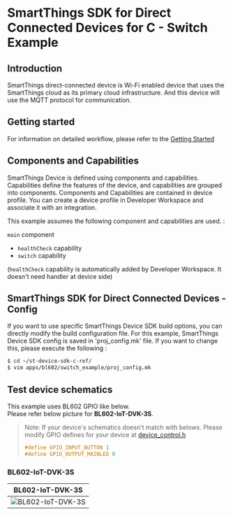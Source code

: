 # SmartThings SDK for Direct Connected Devices for C - Switch Example

## Introduction

SmartThings direct-connected device is Wi-Fi enabled device that uses the SmartThings cloud as its primary cloud infrastructure. And this device will use the MQTT protocol for communication.

## Getting started

For information on detailed workflow, please refer to the [Getting Started](../../../doc/getting_started.md)

## Components and Capabilities

SmartThings Device is defined using components and capabilities. Capabilities define the features of the device, and capabilities are grouped into components.
Components and Capabilities are contained in device profile. You can create a device profile in Developer Workspace and associate it with an integration.

This example assumes the following component and capabilities are used. :  

`main` component  
- `healthCheck` capability  
- `switch` capability  

(`healthCheck` capability is automatically added by Developer Workspace. It doesn't need handler at device side)

## SmartThings SDK for Direct Connected Devices - Config
If you want to use specific SmartThings Device SDK build options, you can directly modify the build configuration file. For this example, SmartThings Device SDK config is saved in 'proj_config.mk' file. If you want to change this, please execute the following :
```sh
$ cd ~/st-device-sdk-c-ref/
$ vim apps/bl602/switch_example/proj_config.mk
```

## Test device schematics
This example uses BL602 GPIO like below.  
Please refer below picture for __BL602-IoT-DVK-3S__.  
> Note: If your device's schematics doesn't match with belows. 
> Please modify GPIO defines for your device at [device_control.h](main/device_control.h)
> ```c
> #define GPIO_INPUT_BUTTON 1
> #define GPIO_OUTPUT_MAINLED 0
> ```

### BL602-IoT-DVK-3S  
| BL602-IoT-DVK-3S                                                     |
|-------------------------------------------------------------------|
|![BL602-IoT-DVK-3S](../../../doc/res/BL602-IoT-DVK-3S.jpg) |

